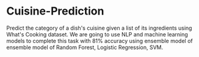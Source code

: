 # Cuisine-Prediction
Predict the category of a dish's cuisine given a list of its ingredients using What's Cooking dataset. We are going to use NLP and machine learning models to complete this task with 81% accuracy using ensemble model of ensemble model of Random Forest, Logistic Regression, SVM.

